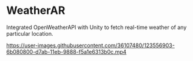 # WeatherAR
Integrated OpenWeatherAPI with Unity to fetch real-time weather of any particular location.

https://user-images.githubusercontent.com/36107480/123556903-6b080800-d7ab-11eb-9888-f5a1e6313b0c.mp4


